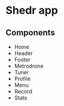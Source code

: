 # Shedr app

## Components

* Home
* Header
* Footer
* Metrodrone
* Tuner
* Profile
* Menu
* Record
* Stats